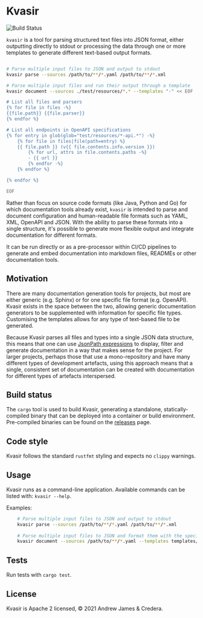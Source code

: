 
# Kvasir

![Build Status](https://github.com/crederauk/kvasir/actions/workflows/rust.yaml/badge.svg)

`kvasir` is a tool for parsing structured text files into JSON format, either
outputting directly to stdout or processing the data through one or more templates
to generate different text-based output formats.

```bash

# Parse multiple input files to JSON and output to stdout
kvasir parse --sources /path/to/**/*.yaml /path/to/**/*.xml

# Parse multiple input files and run their output through a template
kvasir document --sources ./test/resources/*.* --templates "-" << EOF

# List all files and parsers
{% for file in files -%}
{{file.path}} {{file.parser}}
{% endfor %}

# List all endpoints in OpenAPI specifications
{% for entry in glob(glob="test/resources/*-api.*") -%}
    {% for file in files|file(path=entry) %}
    {{ file.path }} (v{{ file.contents.info.version }})
        {% for url, attrs in file.contents.paths -%}
        - {{ url }}
        {% endfor -%}
    {% endfor %}

{% endfor %}

EOF
```

Rather than focus on source code formats (like Java, Python and Go) for which
documentation tools already exist, `kvasir` is intended to parse and document
configuration and human-readable file formats such as YAML, XML, OpenAPI and JSON.
With the ability to parse these formats into a single structure, it's possible to
generate more flexible output and integrate documentation for different formats.

It can be run directly or as a pre-processor within CI/CD pipelines to generate and
embed documentation into markdown files, READMEs or other documentation tools.

## Motivation
There are many documentation generation tools for projects, but most are either generic
(e.g. Sphinx) or for one specific file format (e.g. OpenAPI). Kvasir exists in the space
between the two, allowing generic documentation generators to be supplemented with information
for specific file types. Customising the templates allows for any type of text-based
file to be generated.

Because Kvasir parses all files and types into a single JSON data structure, this means
that one can use [JsonPath expressions](https://docs.rs/crate/jsonpath_lib/0.3.0) to display,
filter and generate documentation in a way that makes sense for the project. For larger
projects, perhaps those that use a mono-repository and have many different types of development
artefacts, using this approach means that a single, consistent set of documentation can
be created with documentation for different types of artefacts interspersed.

## Build status
The `cargo` tool is used to build Kvasir, generating a standalone, statically-compiled binary
that can be deployed into a container or build environment. Pre-compiled binaries can be found
on the [releases](https://github.com/crederauk/kvasir/releases) page.

## Code style
Kvasir follows the standard `rustfmt` styling and expects no `clippy` warnings.

## Usage
Kvasir runs as a command-line application. Available commands can be listed with:
`kvasir --help`.


Examples:
```bash
    # Parse multiple input files to JSON and output to stdout
    kvasir parse --sources /path/to/**/*.yaml /path/to/**/*.xml
    
    # Parse multiple input files to JSON and format them with the specified templates
    kvasir document --sources /path/to/**/*.yaml --templates templates/base.tpl --root-template base.tpl
```

## Tests
Run tests with `cargo test`.

## License
Kvasir is Apache 2 licensed, © 2021 Andrew James & Credera.
